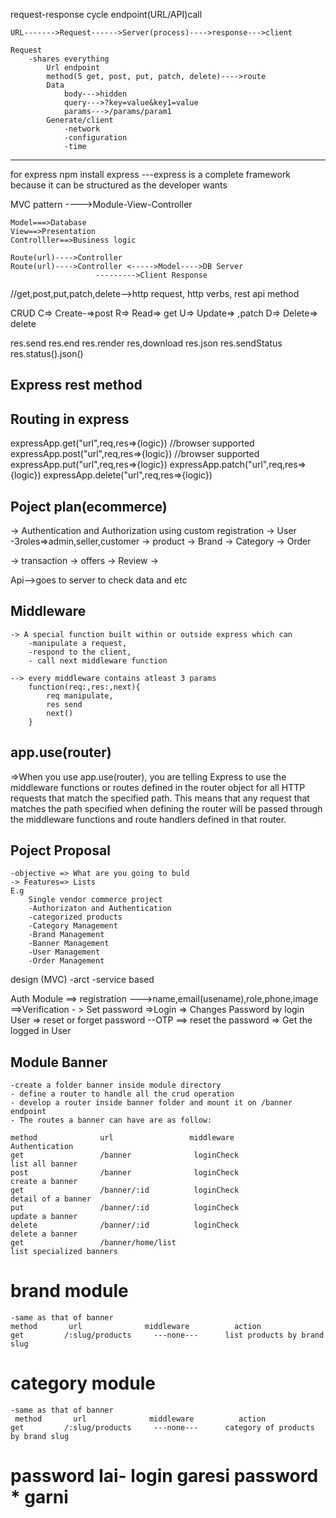  request-response cycle
    endpoint(URL/API)call

    URL------->Request------>Server(process)---->response--->client

    Request
        -shares everything
            Url endpoint
            method(5 get, post, put, patch, delete)---->route
            Data
                body--->hidden
                query--->?key=value&key1=value
                params--->/params/param1
            Generate/client
                -network
                -configuration
                -time

---------------------------------------------------------------
for express npm install express
    ---express is a complete framework because it can be structured as the developer wants

MVC pattern
    ---->Module-View-Controller

    Model===>Database
    View==>Presentation
    Controlller==>Business logic

    Route(url)---->Controller
    Route(url)---->Controller <----->Model---->DB Server    
                       --------->Client Response


//get,post,put,patch,delete-->http request, http verbs, rest api method

CRUD
C=> Create-=>post
R=> Read=> get
U=> Update=> ,patch
D=> Delete=> delete


res.send
res.end
res.render
res,download
res.json
res.sendStatus
res.status().json()

## Express rest method
## Routing in express
expressApp.get("url",req,res=>{logic}) //browser supported
expressApp.post("url",req,res=>{logic}) //browser supported
expressApp.put("url",req,res=>{logic})
expressApp.patch("url",req,res=>{logic})
expressApp.delete("url",req,res=>{logic})


## Poject plan(ecommerce)
 -> Authentication and Authorization using custom registration
 -> User
    -3roles=>admin,seller,customer
 -> product
 -> Brand
 -> Category
 -> Order

 -> transaction
 -> offers
 -> Review
 ->

 Api-->goes to server to check data and etc


 ## Middleware
    -> A special function built within or outside express which can
        -manipulate a request,
        -respond to the client,
        - call next middleware function

    --> every middleware contains atleast 3 params
        function(req:,res:,next){
            req manipulate,
            res send
            next()
        }



## app.use(router)
=>When you use app.use(router), you are telling Express to use the middleware functions or routes defined in the router object for all HTTP requests that match the specified path. This means that any request that matches the path specified when defining the router will be passed through the middleware functions and route handlers defined in that router.

## Poject Proposal
    -objective => What are you going to buld
    -> Features=> Lists
    E.g
        Single vendor commerce project
        -Authorizaton and Authentication
        -categorized products
        -Category Management
        -Brand Management
        -Banner Management
        -User Management
        -Order Management
        
design (MVC)
    -arct
    -service based


Auth Module 
    ==> registration
        --->name,email(usename),role,phone,image
    ==>Verification
    - > Set password
    =>Login
    => Changes Password by login User
    => reset or forget password 
        --OTP
    ==> reset the password
    => Get the logged in User

## Module Banner
    -create a folder banner inside module directory
    - define a router to handle all the crud operation
    - develop a router inside banner folder and mount it on /banner endpoint
    - The routes a banner can have are as follow:

    method              url                 middleware                        Authentication
    get                 /banner              loginCheck                       list all banner
    post                /banner              loginCheck                        create a banner
    get                 /banner/:id          loginCheck                       detail of a banner
    put                 /banner/:id          loginCheck                        update a banner
    delete              /banner/:id          loginCheck                        delete a banner
    get                 /banner/home/list                               list specialized banners

# brand module
    -same as that of banner
    method       url              middleware          action
    get         /:slug/products     ---none---      list products by brand slug

# category module
    -same as that of banner
     method       url              middleware          action
    get         /:slug/products     ---none---      category of products by brand slug

# password lai- login garesi password * garni